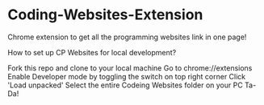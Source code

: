 # Coding-Websites-Extension
Chrome extension to get all the programming websites link in one page!

How to set up CP Websites for local development?

Fork this repo and clone to your local machine
Go to chrome://extensions
Enable Developer mode by toggling the switch on top right corner
Click 'Load unpacked'
Select the entire Codeing Websites folder on your PC
Ta-Da!
